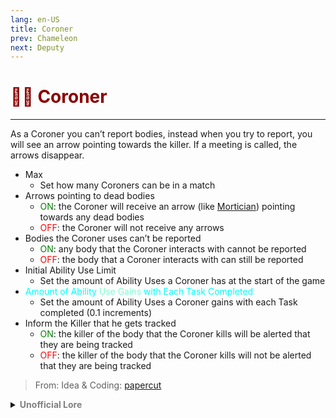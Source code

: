 ```yaml
---
lang: en-US
title: Coroner
prev: Chameleon
next: Deputy
---
```


# <font color="#8b0000">👨‍⚕️ <b>Coroner</b></font> <Badge text="Support" type="tip" vertical="middle"/>
---

As a Coroner you can’t report bodies, instead when you try to report, you will see an arrow pointing towards the killer. If a meeting is called, the arrows disappear.
* Max
  * Set how many Coroners can be in a match
* Arrows pointing to dead bodies
  * <font color=green>ON</font>: the Coroner will receive an arrow (like [Mortician](./Mortician)) pointing towards any dead bodies
  * <font color=red>OFF</font>: the Coroner will not receive any arrows
* Bodies the Coroner uses can’t be reported
  * <font color=green>ON</font>: any body that the Coroner interacts with cannot be reported
  * <font color=red>OFF</font>: the body that a Coroner interacts with can still be reported
* Initial Ability Use Limit
  * Set the amount of Ability Uses a Coroner has at the start of the game
* <font color=#00ffff>Amount of Ability</font> <font color=#7fffd2>Use Gains</font> <font color=#00ffff>with Each Task Completed</font>
  * Set the amount of Ability Uses a Coroner gains with each Task completed (0.1 increments)
* Inform the Killer that he gets tracked
  * <font color=green>ON</font>: the killer of the body that the Coroner kills will be alerted that they are being tracked
  * <font color=red>OFF</font>: the killer of the body that the Coroner kills will not be alerted that they are being tracked

> From: Idea & Coding: [papercut](https://github.com/lars-wu)

<details>
<summary><b><font color=gray>Unofficial Lore</font></b></summary>

Placeholder: This role is a ROLE OH EM GOSH
> Submitted by: Member
</details>